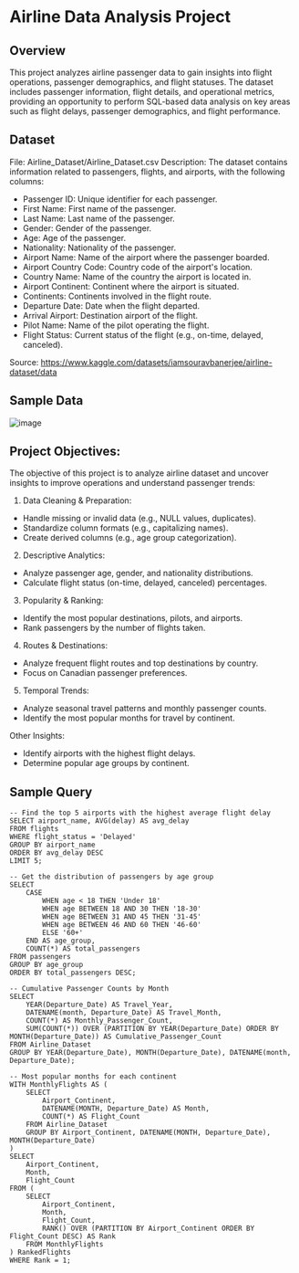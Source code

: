 # Airline Data Analysis Project
## Overview
This project analyzes airline passenger data to gain insights into flight operations, passenger demographics, and flight statuses. The dataset includes passenger information, flight details, and operational metrics, providing an opportunity to perform SQL-based data analysis on key areas such as flight delays, passenger demographics, and flight performance.

## Dataset
File: Airline_Dataset/Airline_Dataset.csv
Description: The dataset contains information related to passengers, flights, and airports, with the following columns:
- Passenger ID: Unique identifier for each passenger.
- First Name: First name of the passenger.
- Last Name: Last name of the passenger.
- Gender: Gender of the passenger.
- Age: Age of the passenger.
- Nationality: Nationality of the passenger.
- Airport Name: Name of the airport where the passenger boarded.
- Airport Country Code: Country code of the airport's location.
- Country Name: Name of the country the airport is located in.
- Airport Continent: Continent where the airport is situated.
- Continents: Continents involved in the flight route.
- Departure Date: Date when the flight departed.
- Arrival Airport: Destination airport of the flight.
- Pilot Name: Name of the pilot operating the flight.
- Flight Status: Current status of the flight (e.g., on-time, delayed, canceled).
  
Source: https://www.kaggle.com/datasets/iamsouravbanerjee/airline-dataset/data

## Sample Data

![image](https://github.com/user-attachments/assets/2fd0cd15-89a4-483b-b304-a8ce65503b61)

## Project Objectives:
The objective of this project is to analyze airline dataset and uncover insights to improve operations and understand passenger trends:

1. Data Cleaning & Preparation:

- Handle missing or invalid data (e.g., NULL values, duplicates).
- Standardize column formats (e.g., capitalizing names).
- Create derived columns (e.g., age group categorization).
  
2. Descriptive Analytics:

- Analyze passenger age, gender, and nationality distributions.
- Calculate flight status (on-time, delayed, canceled) percentages.
  
3. Popularity & Ranking:

- Identify the most popular destinations, pilots, and airports.
- Rank passengers by the number of flights taken.
  
4. Routes & Destinations:

- Analyze frequent flight routes and top destinations by country.
- Focus on Canadian passenger preferences.
  
5. Temporal Trends:

- Analyze seasonal travel patterns and monthly passenger counts.
- Identify the most popular months for travel by continent.

Other Insights:

- Identify airports with the highest flight delays.
- Determine popular age groups by continent.

## Sample Query

```
-- Find the top 5 airports with the highest average flight delay
SELECT airport_name, AVG(delay) AS avg_delay
FROM flights
WHERE flight_status = 'Delayed'
GROUP BY airport_name
ORDER BY avg_delay DESC
LIMIT 5;

-- Get the distribution of passengers by age group
SELECT
    CASE
        WHEN age < 18 THEN 'Under 18'
        WHEN age BETWEEN 18 AND 30 THEN '18-30'
        WHEN age BETWEEN 31 AND 45 THEN '31-45'
        WHEN age BETWEEN 46 AND 60 THEN '46-60'
        ELSE '60+' 
    END AS age_group,
    COUNT(*) AS total_passengers
FROM passengers
GROUP BY age_group
ORDER BY total_passengers DESC;

-- Cumulative Passenger Counts by Month
SELECT 
    YEAR(Departure_Date) AS Travel_Year,
    DATENAME(month, Departure_Date) AS Travel_Month,
    COUNT(*) AS Monthly_Passenger_Count,
    SUM(COUNT(*)) OVER (PARTITION BY YEAR(Departure_Date) ORDER BY MONTH(Departure_Date)) AS Cumulative_Passenger_Count
FROM Airline_Dataset
GROUP BY YEAR(Departure_Date), MONTH(Departure_Date), DATENAME(month, Departure_Date);

-- Most popular months for each continent
WITH MonthlyFlights AS (
    SELECT 
        Airport_Continent, 
        DATENAME(MONTH, Departure_Date) AS Month, 
        COUNT(*) AS Flight_Count
    FROM Airline_Dataset
    GROUP BY Airport_Continent, DATENAME(MONTH, Departure_Date), MONTH(Departure_Date)
)
SELECT 
    Airport_Continent, 
    Month, 
    Flight_Count
FROM (
    SELECT 
        Airport_Continent, 
        Month, 
        Flight_Count, 
        RANK() OVER (PARTITION BY Airport_Continent ORDER BY Flight_Count DESC) AS Rank
    FROM MonthlyFlights
) RankedFlights
WHERE Rank = 1;
```
